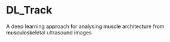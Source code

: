 # DL_Track
A deep learning approach for analysing muscle architecture from musculoskeletal ultrasound images
